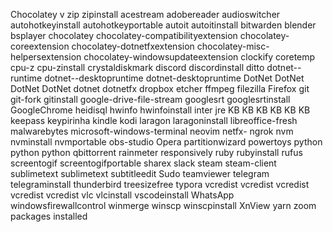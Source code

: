 Chocolatey v
zip 
zipinstall 
acestream 
adobereader 
audioswitcher 
autohotkeyinstall 
autohotkeyportable 
autoit 
autoitinstall 
bitwarden 
blender 
bsplayer 
chocolatey 
chocolatey-compatibilityextension 
chocolatey-coreextension 
chocolatey-dotnetfxextension 
chocolatey-misc-helpersextension 
chocolatey-windowsupdateextension 
clockify 
coretemp 
cpu-z 
cpu-zinstall 
crystaldiskmark 
discord 
discordinstall 
ditto 
dotnet--runtime 
dotnet--desktopruntime 
dotnet-desktopruntime 
DotNet 
DotNet 
DotNet 
DotNet 
dotnet 
dotnetfx 
dropbox 
etcher 
ffmpeg 
filezilla 
Firefox 
git 
git-fork 
gitinstall 
google-drive-file-stream 
googlesrt 
googlesrtinstall 
GoogleChrome 
heidisql 
hwinfo 
hwinfoinstall 
inter 
jre 
KB 
KB 
KB 
KB 
KB 
KB 
keepass 
keypirinha 
kindle 
kodi 
laragon 
laragoninstall 
libreoffice-fresh 
malwarebytes 
microsoft-windows-terminal 
neovim 
netfx- 
ngrok 
nvm 
nvminstall 
nvmportable 
obs-studio 
Opera 
partitionwizard 
powertoys 
python 
python 
python 
qbittorrent 
rainmeter 
responsively 
ruby 
rubyinstall 
rufus 
screentogif 
screentogifportable 
sharex 
slack 
steam 
steam-client 
sublimetext 
sublimetext 
subtitleedit 
Sudo 
teamviewer 
telegram 
telegraminstall 
thunderbird 
treesizefree 
typora 
vcredist 
vcredist 
vcredist 
vcredist 
vcredist 
vlc 
vlcinstall 
vscodeinstall 
WhatsApp 
windowsfirewallcontrol 
winmerge 
winscp 
winscpinstall 
XnView 
yarn 
zoom 
 packages installed
